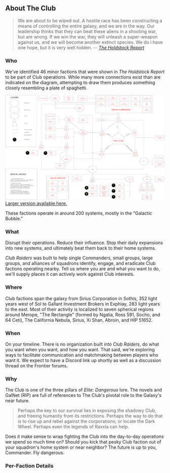 
## About The Club

>We are about to be wiped out. A hostile race has been constructing a means of controlling the entire galaxy, and we are in the way. Our leadership thinks that they can 
beat these aliens in a shooting war, but are wrong. If we win the war, they will unleash a super-weapon against us, and we will become another extinct species. We do i
have one hope, but it is very well hidden. -- *[The Holdstock Report](https://docs.google.com/document/d/1MPw1EzRmor2TvRw97QvB8lNTcBT2XffrMuMwEOAXaW8/edit)*

### Who

We've identified 46 minor factions that were shown in *The Holdstock Report*
to be part of Club operations.  While many more connections exist than are indicated
on the diagram, attempting to draw them produces something closely resembling a plate of spaghetti.

![Diagram of Club-Related Minor Factions](https://github.com/HausReport/ClubRaiders/raw/master/info/club-diagram-640.png)
[Larger version available here.](https://github.com/HausReport/ClubRaiders/raw/master/info/My%20Club%20Diagram.png)

These factions operate in around 200 systems, mostly in the "Galactic Bubble."

### What

Disrupt their operations.  Reduce their influence.  Stop their daily expansions into
new systems, and ultimately beat them back to their home systems.

*Club Raiders* was built to help single Commanders, small groups, large groups, and alliances of
squadrons identify, engage, and eradicate Club factions operating nearby.  Tell us
where you are and what you want to do, we'll supply places it can actively work against
Club interests.

### Where

Club factions span the galaxy from Sirius Corporation in Sothis, 352 light years west of Sol
to Gallant Investment Brokers in Exphiay, 283 light years to the east.  Most of their activity
is localized to seven spherical regions around Merope, "The Rectangle" (formed by Ngalia, Ross 591,
Socho, and 64 Ceti), The California Nebula, Sirius, Xi Shan, Abroin, and HIP 51652.


### When

On your timeline.  There is no organization built into *Club Raiders*, do what you 
want when you want, and how you want.  That said, we're exploring ways to facilitate
communication and matchmaking between players who want it.  We expect to have a Discord
link up shortly as well as a discussion thread on the Frontier forums.

### Why

The Club is one of the three pillars of *Elite: Dangerous* lore.  The novels and 
GalNet (RIP) are full of references to The Club's pivotal role to the Galaxy's near
future.

> Perhaps the key to our survival lies in exposing the shadowy Club, and freeing humanity 
>from its restrictions. Perhaps the way to do that is to rise up and rebel against the 
>corporations; or locate the Dark Wheel. Perhaps even the legends of Raxxla can help. 

Does it make sense to wrap fighting the Club into the day-to-day operations we spend
so much time on?  Should you kick that pesky Club faction out of your squadron's home
system or near neighbor?  The future is up to you, Commander.  Fly dangerous.

### Per-Faction Details